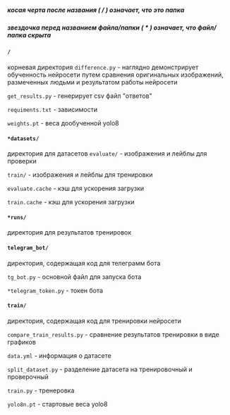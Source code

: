 ##### косая черта после названия ( / ) означает, что это папка
##### звездочка перед названием файла/папки ( * ) означает, что файл/папка скрыта
#### `/`
корневая директория
`difference.py` - наглядно демонстрирует обученность нейросети путем сравнения оригинальных изображений, размеченных людьми и результатом работы нейросети

`get_results.py` - генерирует csv файл "ответов"

`requiments.txt` - зависимости

`weights.pt` - веса дообученной yolo8

#### `*datasets/`
директория для датасетов
`evaluate/` - изображения и лейблы для проверки

`train/` - изображения и лейблы для тренировки

`evaluate.cache` - кэш для ускорения загрузки

`train.cache` - кэш для ускорения загрузки

#### `*runs/`
директория для результатов тренировок

#### `telegram_bot/`
директория, содержащая код для телеграмм бота

`tg_bot.py` - основной файл для запуска бота

`*telegram_token.py` - токен бота

#### `train/`
директория, содержащая код для тренировки нейросети

`compare_train_results.py` - сравнение результатов тренировки в виде графиков

`data.yml` - информация о датасете

`split_dataset.py` - разделение датасета на тренировочный и проверочный

`train.py` -  тренеровка

`yolo8n.pt` - стартовые веса yolo8
